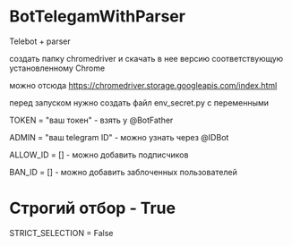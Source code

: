 # BotTelegamWithParser
Telebot + parser

создать папку chromedriver и скачать в нее версию соответствующую установленному Chrome

можно отсюда https://chromedriver.storage.googleapis.com/index.html

перед запуском нужно создать файл env_secret.py с переменными

TOKEN = "ваш токен" - взять у @BotFather

ADMIN = "ваш telegram ID"  - можно узнать через @IDBot

ALLOW_ID = []  - можно добавить подписчиков

BAN_ID = [] - можно добавить заблоченных пользователей

# Строгий отбор - True
STRICT_SELECTION = False